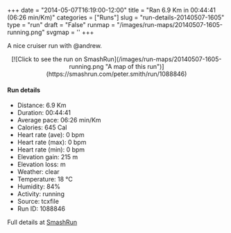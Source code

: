 +++
date = "2014-05-07T16:19:00-12:00"
title = "Ran 6.9 Km in 00:44:41 (06:26 min/Km)"
categories = ["Runs"]
slug = "run-details-20140507-1605"
type = "run"
draft = "False"
runmap = "/images/run-maps/20140507-1605-running.png"
svgmap = '<polyline points="23 1, 35 6, 33 21, 46 40, 71 52, 77 67, 69 84, 58 77, 64 86, 47 98, 38 95, 26 82, 27 70, 32 62, 39 56, 56 50, 70 51, 75 59, 77 64, 76 73, 68 82, 58 77, 64 86, 47 98, 39 95, 25 80, 24 75, 24 73, 31 62, 32 60, 54 50, 66 51, 71 53, 78 66, 70 91, 50 100, 30 86, 24 78, 26 70, 31 62, 44 54, 56 50, 70 52, 77 67, 69 85, 77 69, 74 58, 69 50, 56 46, 46 37, 33 20, 35 6, 22 0">'
+++

A nice cruiser run with @andrew. 



<!--more-->

<center>
[![Click to see the run on SmashRun](/images/run-maps/20140507-1605-running.png "A map of this run")](https://smashrun.com/peter.smith/run/1088846)
</center>

#### Run details

* Distance: 6.9 Km
* Duration: 00:44:41
* Average pace: 06:26 min/Km
* Calories: 645 Cal
* Heart rate (ave): 0 bpm
* Heart rate (max): 0 bpm
* Heart rate (min): 0 bpm
* Elevation gain: 215 m
* Elevation loss:  m
* Weather: clear
* Temperature: 18 &deg;C
* Humidity: 84%
* Activity: running
* Source: tcxfile
* Run ID: 1088846

Full details at [SmashRun](https://smashrun.com/peter.smith/run/1088846)
